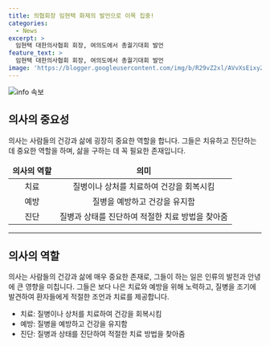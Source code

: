 ```yaml
---
title: 의협회장 임현택 화제의 발언으로 이목 집중!
categories:
  - News
excerpt: >
  임현택 대한의사협회 회장, 여의도에서 총궐기대회 발언 
feature_text: >
  임현택 대한의사협회 회장, 여의도에서 총궐기대회 발언 
image: 'https://blogger.googleusercontent.com/img/b/R29vZ2xl/AVvXsEixyZcFfHzMRdzZMjFBmAUKJYCLCGyLL1o632UiGVXcaFdKo_bkvkuCioo0uUKlGfBVcT3P84aROyZIXSBEx3Aw5nCQ3pTgDom1WDC4m8eifvWiAmWEEVb4x6G_l8C0QH225ldMjyaFvpxGEBGNO37VmDTDMHGhJPq73UglMfDca1-0aw/s1600/blogspot.png'
---
```


<p><img src="https://blogger.googleusercontent.com/img/b/R29vZ2xl/AVvXsEixyZcFfHzMRdzZMjFBmAUKJYCLCGyLL1o632UiGVXcaFdKo_bkvkuCioo0uUKlGfBVcT3P84aROyZIXSBEx3Aw5nCQ3pTgDom1WDC4m8eifvWiAmWEEVb4x6G_l8C0QH225ldMjyaFvpxGEBGNO37VmDTDMHGhJPq73UglMfDca1-0aw/s1600/blogspot.png" alt="info 속보" /></p>

<h2 data-ke-size="size26">의사의 중요성</h2>

<p data-ke-size="size16">의사는 사람들의 건강과 삶에 굉장히 중요한 역할을 합니다. 그들은 치유하고 진단하는 데 중요한 역할을 하며, 삶을 구하는 데 꼭 필요한 존재입니다.</p>

<table>
<thead>
<tr>
<td style="text-align: center; height: 17px;"><b>의사의 역할</b></td>
<td style="text-align: center; height: 17px;"><b>의미</b></td>
</tr>
</thead>
<tbody>
<tr>
<td style="text-align: center; height: 17px;">치료</td>
<td style="text-align: center; height: 17px;">질병이나 상처를 치료하여 건강을 회복시킴</td>
</tr>
<tr>
<td style="text-align: center; height: 17px;">예방</td>
<td style="text-align: center; height: 17px;">질병을 예방하고 건강을 유지함</td>
</tr>
<tr>
<td style="text-align: center; height: 17px;">진단</td>
<td style="text-align: center; height: 17px;">질병과 상태를 진단하여 적절한 치료 방법을 찾아줌</td>
</tr>
</tbody>
</table>

<hr>

<h2 data-ke-size="size26">의사의 역할</h2>

<p data-ke-size="size16">의사는 사람들의 건강과 삶에 매우 중요한 존재로, 그들이 하는 일은 인류의 발전과 안녕에 큰 영향을 미칩니다. 그들은 보다 나은 치료와 예방을 위해 노력하고, 질병을 조기에 발견하여 환자들에게 적절한 조언과 치료를 제공합니다.</p>

<ul>
<li>치료: 질병이나 상처를 치료하여 건강을 회복시킴</li>
<li>예방: 질병을 예방하고 건강을 유지함</li>
<li>진단: 질병과 상태를 진단하여 적절한 치료 방법을 찾아줌</li>
</ul>

<p data-ke-size="size16">&nbsp;</p>


